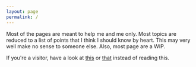 ```yaml
---
layout: page
permalink: /
---
```


Most of the pages are meant to help me and me only. Most topics are reduced to a list of points that I think I should know by heart. This may very well make no sense to someone else. Also, most page are a WIP.

If you're a visitor, have a look at [this](/security) or [that](/programming) instead of reading this.
